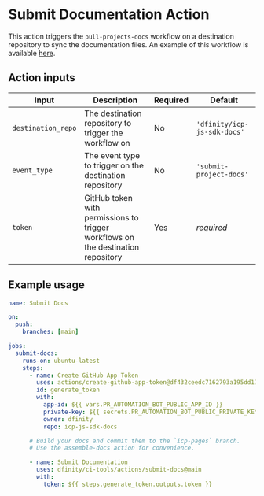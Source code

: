 # Submit Documentation Action

This action triggers the `pull-projects-docs` workflow on a destination repository to sync the documentation files. An example of this workflow is available [here](https://github.com/dfinity/icp-js-sdk-docs/blob/ad33d389694f4e746473ccd9506aee55740456a7/.github/workflows/pull-project-docs.yml).

## Action inputs

| Input              | Description                                                                      | Required | Default                     |
| ------------------ | -------------------------------------------------------------------------------- | -------- | --------------------------- |
| `destination_repo` | The destination repository to trigger the workflow on                            | No       | `'dfinity/icp-js-sdk-docs'` |
| `event_type`       | The event type to trigger on the destination repository                          | No       | `'submit-project-docs'`     |
| `token`            | GitHub token with permissions to trigger workflows on the destination repository | Yes      | _required_                  |

## Example usage

```yaml
name: Submit Docs

on:
  push:
    branches: [main]

jobs:
  submit-docs:
    runs-on: ubuntu-latest
    steps:
      - name: Create GitHub App Token
        uses: actions/create-github-app-token@df432ceedc7162793a195dd1713ff69aefc7379e # v2.0.6
        id: generate_token
        with:
          app-id: ${{ vars.PR_AUTOMATION_BOT_PUBLIC_APP_ID }}
          private-key: ${{ secrets.PR_AUTOMATION_BOT_PUBLIC_PRIVATE_KEY }}
          owner: dfinity
          repo: icp-js-sdk-docs

      # Build your docs and commit them to the `icp-pages` branch.
      # Use the assemble-docs action for convenience.

      - name: Submit Documentation
        uses: dfinity/ci-tools/actions/submit-docs@main
        with:
          token: ${{ steps.generate_token.outputs.token }}
```
